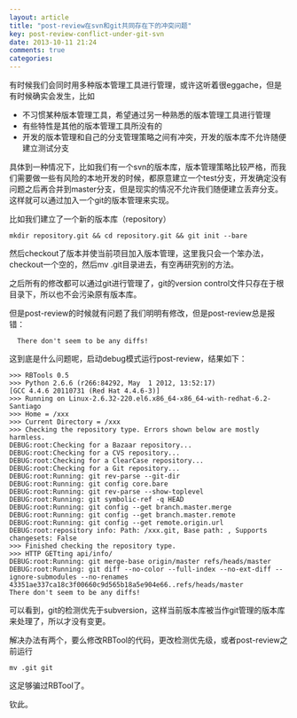 ```yaml
---
layout: article
title: "post-review在svn和git共同存在下的冲突问题"
key: post-review-conflict-under-git-svn
date: 2013-10-11 21:24
comments: true
categories: 
---
```


  有时候我们会同时用多种版本管理工具进行管理，或许这听着很eggache，但是有时候确实会发生，比如

* 不习惯某种版本管理工具，希望通过另一种熟悉的版本管理工具进行管理
* 有些特性是其他的版本管理工具所没有的
* 开发的版本管理和自己的分支管理策略之间有冲突，开发的版本库不允许随便建立测试分支

<!-- more -->

  具体到一种情况下，比如我们有一个svn的版本库，版本管理策略比较严格，而我们需要做一些有风险的本地开发的时候，都原意建立一个test分支，开发确定没有问题之后再合并到master分支，但是现实的情况不允许我们随便建立丢弃分支。这样就可以通过加入一个git的版本管理来实现。

  比如我们建立了一个新的版本库（repository）

  	mkdir repository.git && cd repository.git && git init --bare

  然后checkout了版本并使当前项目加入版本管理，这里我只会一个笨办法，checkout一个空的，然后mv .git目录进去，有空再研究别的方法。

  之后所有的修改都可以通过git进行管理了，git的version control文件只存在于根目录下，所以也不会污染原有版本库。

  但是post-review的时候就有问题了我们明明有修改，但是post-review总是报错：

	  There don't seem to be any diffs!
  
  这到底是什么问题呢，启动debug模式运行post-review，结果如下：

  	>>> RBTools 0.5
	>>> Python 2.6.6 (r266:84292, May  1 2012, 13:52:17) 
	[GCC 4.4.6 20110731 (Red Hat 4.4.6-3)]
	>>> Running on Linux-2.6.32-220.el6.x86_64-x86_64-with-redhat-6.2-Santiago
	>>> Home = /xxx
	>>> Current Directory = /xxx
	>>> Checking the repository type. Errors shown below are mostly harmless.
	DEBUG:root:Checking for a Bazaar repository...
	DEBUG:root:Checking for a CVS repository...
	DEBUG:root:Checking for a ClearCase repository...
	DEBUG:root:Checking for a Git repository...
	DEBUG:root:Running: git rev-parse --git-dir
	DEBUG:root:Running: git config core.bare
	DEBUG:root:Running: git rev-parse --show-toplevel
	DEBUG:root:Running: git symbolic-ref -q HEAD
	DEBUG:root:Running: git config --get branch.master.merge
	DEBUG:root:Running: git config --get branch.master.remote
	DEBUG:root:Running: git config --get remote.origin.url
	DEBUG:root:repository info: Path: /xxx.git, Base path: , Supports changesets: False
	>>> Finished checking the repository type.
	>>> HTTP GETting api/info/
	DEBUG:root:Running: git merge-base origin/master refs/heads/master
	DEBUG:root:Running: git diff --no-color --full-index --no-ext-diff --ignore-submodules --no-renames 43351ae337ca18c3f00660c9d565b18a5e904e66..refs/heads/master
	There don't seem to be any diffs!
  
  可以看到，git的检测优先于subversion，这样当前版本库被当作git管理的版本库来处理了，所以才没有变更。

  解决办法有两个，要么修改RBTool的代码，更改检测优先级，或者post-review之前运行

  	mv .git git

  这足够骗过RBTool了。

  钦此。